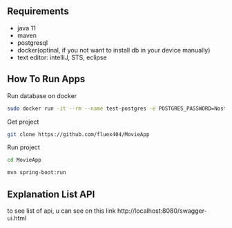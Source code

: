 ## Requirements
* java 11
* maven
* postgresql
* docker(optinal, if you not want to install db in your device manually)
* text editor: intelliJ, STS, eclipse

## How To Run Apps
Run database on docker
```sh
sudo docker run -it --rm --name test-postgres -e POSTGRES_PASSWORD=Nostra -e POSTGRES_USER=Nostra -e POSTGRES_DB=NostraMovie -p 5432:5432 postgres:13
```
Get project
```sh
git clone https://github.com/fluex404/MovieApp
```
Run project
```sh 
cd MovieApp
```

```sh 
mvn spring-boot:run
```

## Explanation List API

to see list of api, u can see on this link http://localhost:8080/swagger-ui.html